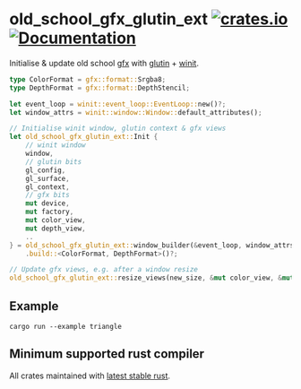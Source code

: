 old_school_gfx_glutin_ext
[![crates.io](https://img.shields.io/crates/v/old_school_gfx_glutin_ext.svg)](https://crates.io/crates/old_school_gfx_glutin_ext)
[![Documentation](https://docs.rs/old_school_gfx_glutin_ext/badge.svg)](https://docs.rs/old_school_gfx_glutin_ext)
=========================

Initialise & update old school [gfx](https://crates.io/crates/gfx) with [glutin](https://crates.io/crates/glutin) + [winit](https://crates.io/crates/winit).

```rust
type ColorFormat = gfx::format::Srgba8;
type DepthFormat = gfx::format::DepthStencil;

let event_loop = winit::event_loop::EventLoop::new()?;
let window_attrs = winit::window::Window::default_attributes();

// Initialise winit window, glutin context & gfx views
let old_school_gfx_glutin_ext::Init {
    // winit window
    window,
    // glutin bits
    gl_config,
    gl_surface,
    gl_context,
    // gfx bits
    mut device,
    mut factory,
    mut color_view,
    mut depth_view,
    ..
} = old_school_gfx_glutin_ext::window_builder(&event_loop, window_attrs)
    .build::<ColorFormat, DepthFormat>()?;

// Update gfx views, e.g. after a window resize
old_school_gfx_glutin_ext::resize_views(new_size, &mut color_view, &mut depth_view);
```

## Example
`cargo run --example triangle`

## Minimum supported rust compiler
All crates maintained with [latest stable rust](https://gist.github.com/alexheretic/d1e98d8433b602e57f5d0a9637927e0c).
